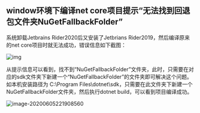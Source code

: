 ## window环境下编译net core项目提示“无法找到回退包文件夹NuGetFallbackFolder”

系统卸载Jetbrains Rider2020后又安装了Jetbrians Rider2019，然后编译原来的net core项目时就无法成功，错误信息如下截图：

![img](F:\GitHub\MKDoc\Files\5R[`C$P@BJ00P[0N1U$_RW.png)

从提示信息可以看到，找不到“NuGetFallbackFolder”文件夹，此时，只需要在对应的sdk文件夹下新建一个“NuGetFallbackFolder”的文件夹即可解决这个问题。如本机安装路径为  C:\Program Files\dotnet\sdk，只需要在此文件夹下新建一个NuGetFallbackFolder文件夹，然后执行dotnet build，可以看到项目编译成功。

![image-20200605221908560](F:\GitHub\MKDoc\Files\image-20200605221908560.png)


